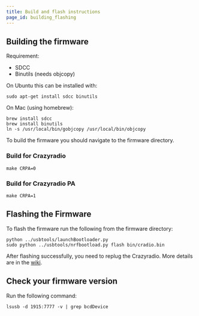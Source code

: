 ```yaml
---
title: Build and flash instructions
page_id: building_flashing 
---
```


## Building the firmware
Requirement:
  - SDCC
  - Binutils (needs objcopy)

On Ubuntu this can be installed with:
```
sudo apt-get install sdcc binutils
```

On Mac (using homebrew):
```
brew install sdcc
brew install binutils
ln -s /usr/local/bin/gobjcopy /usr/local/bin/objcopy
```

To build the firmware you should navigate to the firmware directory.

### Build for Crazyradio
```
make CRPA=0
```
### Build for Crazyradio PA
```
make CRPA=1
```

## Flashing the Firmware

To flash the firmware run the following from the firmware directory:

```
python ../usbtools/launchBootloader.py
sudo python ../usbtools/nrfbootload.py flash bin/cradio.bin
```

After flashing successfully, you need to replug the Crazyradio.
More details are in the [wiki](https://wiki.bitcraze.io/projects:crazyradio:programming).

## Check your firmware version
Run the following command:

```
lsusb -d 1915:7777 -v | grep bcdDevice
```
